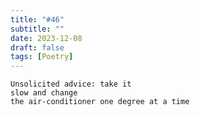 ```yaml
---
title: "#46"
subtitle: ""
date: 2023-12-08
draft: false
tags: [Poetry]
--- 
```


```text
Unsolicited advice: take it
slow and change
the air-conditioner one degree at a time
```
<!--more-->
